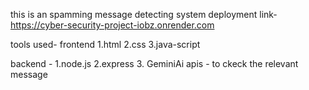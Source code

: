 this is an spamming message detecting system 
deployment link- https://cyber-security-project-iobz.onrender.com




tools used-
frontend 
1.html
2.css 
3.java-script

backend -
1.node.js
2.express 
3. GeminiAi apis - to ckeck the relevant message 


